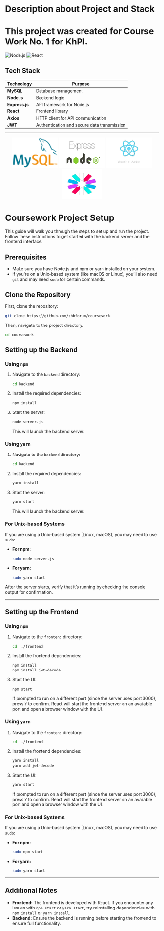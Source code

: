 
# Description about Project and Stack 

# This project was created for Course Work No. 1 for KhPI. 

![Node.js](https://img.shields.io/badge/Node.js-v20.16.0-green)
![React](https://img.shields.io/badge/React-18.3.1-blue)


## Tech Stack

| Technology       | Purpose                                          |
|-------------------|--------------------------------------------------|
| **MySQL**        | Database management                              |
| **Node.js**      | Backend logic                                    |
| **Express.js**   | API framework for Node.js                        |
| **React**        | Frontend library                                 |
| **Axios**        | HTTP client for API communication                |
| **JWT**          | Authentication and secure data transmission      |

---

<p align="center">
  <img src="rep_photos/90px-MySQL_logo.svg.png" alt="MySQL Logo" width="150" height="100"/>
  <img src="rep_photos/image_no_background.png" alt="Node.js Logo" width="150" height="100"/>
  <img src="rep_photos/image_react_no_background_v2.png" alt="React Logo" width="150" height="100"/>
  <img src="rep_photos/image_no_background (2).png" alt="JWT Logo" width="130" height="100"/>
</p>

# Coursework Project Setup

This guide will walk you through the steps to set up and run the project. Follow these instructions to get started with the backend server and the frontend interface.

## Prerequisites

- Make sure you have Node.js and npm or yarn installed on your system.
- If you're on a Unix-based system (like macOS or Linux), you’ll also need `git` and may need `sudo` for certain commands.

## Clone the Repository

First, clone the repository:

```bash
git clone https://github.com/zhbforum/coursework
```

Then, navigate to the project directory:

```bash
cd coursework
```

## Setting up the Backend

### Using `npm`

1. Navigate to the `backend` directory:

   ```bash
   cd backend
   ```

2. Install the required dependencies:

   ```bash
   npm install
   ```

3. Start the server:

   ```bash
   node server.js
   ```

   This will launch the backend server.

### Using `yarn`

1. Navigate to the `backend` directory:

   ```bash
   cd backend
   ```

2. Install the required dependencies:

   ```bash
   yarn install
   ```

3. Start the server:

   ```bash
   yarn start
   ```

   This will launch the backend server.

### For Unix-based Systems

If you are using a Unix-based system (Linux, macOS), you may need to use `sudo`:

- **For npm:**

  ```bash
  sudo node server.js
  ```

- **For yarn:**

  ```bash
  sudo yarn start
  ```

After the server starts, verify that it’s running by checking the console output for confirmation.

---

## Setting up the Frontend

### Using `npm`

1. Navigate to the `frontend` directory:

   ```bash
   cd ../frontend
   ```

2. Install the frontend dependencies:

   ```bash
   npm install
   npm install jwt-decode
   ```

3. Start the UI:

   ```bash
   npm start
   ```

   If prompted to run on a different port (since the server uses port 3000), press `Y` to confirm. React will start the frontend server on an available port and open a browser window with the UI.

### Using `yarn`

1. Navigate to the `frontend` directory:

   ```bash
   cd ../frontend
   ```

2. Install the frontend dependencies:

   ```bash
   yarn install
   yarn add jwt-decode
   ```

3. Start the UI:

   ```bash
   yarn start
   ```

   If prompted to run on a different port (since the server uses port 3000), press `Y` to confirm. React will start the frontend server on an available port and open a browser window with the UI.

### For Unix-based Systems

If you are using a Unix-based system (Linux, macOS), you may need to use `sudo`:

- **For npm:**

  ```bash
  sudo npm start
  ```

- **For yarn:**

  ```bash
  sudo yarn start
  ```

---

## Additional Notes

- **Frontend:** The frontend is developed with React. If you encounter any issues with `npm start` or `yarn start`, try reinstalling dependencies with `npm install` or `yarn install`.
- **Backend:** Ensure the backend is running before starting the frontend to ensure full functionality.

